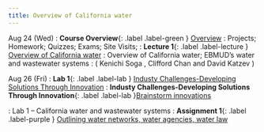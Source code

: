 ```yaml
---
title: Overview of California water
---
```

Aug 24 (Wed) 
: **Course Overview**{: .label .label-green } [Overview](/CivEng112/lectures/08-24-0)
: Projects; Homework; Quizzes; Exams; Site Visits; 
: **Lecture 1**{: .label .label-lecture } [ Overview of California water](/CivEng112/lectures/08-24-1)
: Overview of California water; EBMUD’s water and wastewater systems
: ( Kenichi Soga , Clifford Chan and David Katzev )

Aug 26 (Fri) 
: **Lab 1**{: .label .label-lab } [Industy Challenges-Developing Solutions Through Innovation](lec/lab.01) 
: **Industy Challenges-Developing Solutions Through Innovation**{: .label .label-lab }[Brainstorm innovations]()

: Lab 1 – California water and wastewater systems
: **Assignment 1**{: .label .label-purple } [Outlining water networks, water agencies, water law](lecture/ass.01)

